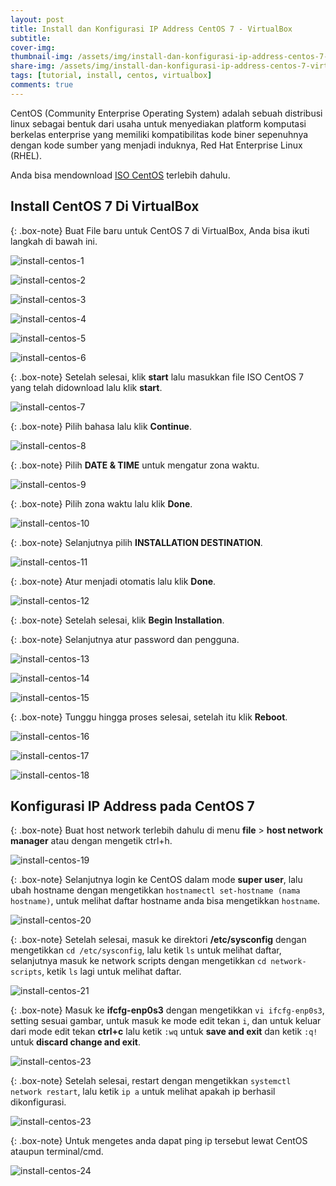 ```yaml
---
layout: post
title: Install dan Konfigurasi IP Address CentOS 7 - VirtualBox
subtitle: 
cover-img: 
thumbnail-img: /assets/img/install-dan-konfigurasi-ip-address-centos-7-virtualbox/cent_7.png
share-img: /assets/img/install-dan-konfigurasi-ip-address-centos-7-virtualbox/cent_7.png
tags: [tutorial, install, centos, virtualbox]
comments: true
---
```


CentOS (Community Enterprise Operating System) adalah sebuah distribusi linux sebagai bentuk dari usaha untuk menyediakan platform komputasi berkelas enterprise yang memiliki kompatibilitas kode biner sepenuhnya dengan kode sumber yang menjadi induknya, Red Hat Enterprise Linux (RHEL).  
  
Anda bisa mendownload [ISO CentOS](http://kartolo.sby.datautama.net.id/Centos/7/isos/x86_64/CentOS-7-x86_64-Minimal-1810.iso) terlebih dahulu.  

## Install CentOS 7 Di VirtualBox

{: .box-note}
Buat File baru untuk CentOS 7 di VirtualBox, Anda bisa ikuti langkah di bawah ini.

![install-centos-1](/assets/img/install-dan-konfigurasi-ip-address-centos-7-virtualbox/install-centos-1.png)

![install-centos-2](/assets/img/install-dan-konfigurasi-ip-address-centos-7-virtualbox/install-centos-2.png)

![install-centos-3](/assets/img/install-dan-konfigurasi-ip-address-centos-7-virtualbox/install-centos-3.png)

![install-centos-4](/assets/img/install-dan-konfigurasi-ip-address-centos-7-virtualbox/install-centos-4.png)

![install-centos-5](/assets/img/install-dan-konfigurasi-ip-address-centos-7-virtualbox/install-centos-5.png)

![install-centos-6](/assets/img/install-dan-konfigurasi-ip-address-centos-7-virtualbox/install-centos-6.png)

{: .box-note}
Setelah selesai, klik **start** lalu masukkan file ISO CentOS 7 yang telah didownload lalu klik **start**.

![install-centos-7](/assets/img/install-dan-konfigurasi-ip-address-centos-7-virtualbox/install-centos-7.png)

{: .box-note}
Pilih bahasa lalu klik **Continue**.

![install-centos-8](/assets/img/install-dan-konfigurasi-ip-address-centos-7-virtualbox/install-centos-8.png)

{: .box-note}
Pilih **DATE & TIME** untuk mengatur zona waktu.

![install-centos-9](/assets/img/install-dan-konfigurasi-ip-address-centos-7-virtualbox/install-centos-9.png)

{: .box-note}
Pilih zona waktu lalu klik **Done**.

![install-centos-10](/assets/img/install-dan-konfigurasi-ip-address-centos-7-virtualbox/install-centos-10.png)

{: .box-note}
Selanjutnya pilih **INSTALLATION DESTINATION**.

![install-centos-11](/assets/img/install-dan-konfigurasi-ip-address-centos-7-virtualbox/install-centos-11.png)

{: .box-note}
Atur menjadi otomatis lalu klik **Done**.

![install-centos-12](/assets/img/install-dan-konfigurasi-ip-address-centos-7-virtualbox/install-centos-12.png)

{: .box-note}
Setelah selesai, klik **Begin Installation**.

{: .box-note}
Selanjutnya atur password dan pengguna.

![install-centos-13](/assets/img/install-dan-konfigurasi-ip-address-centos-7-virtualbox/install-centos-13.png)

![install-centos-14](/assets/img/install-dan-konfigurasi-ip-address-centos-7-virtualbox/install-centos-14.png)

![install-centos-15](/assets/img/install-dan-konfigurasi-ip-address-centos-7-virtualbox/install-centos-15.png)

{: .box-note}
Tunggu hingga proses selesai, setelah itu klik **Reboot**.

![install-centos-16](/assets/img/install-dan-konfigurasi-ip-address-centos-7-virtualbox/install-centos-16.png)

![install-centos-17](/assets/img/install-dan-konfigurasi-ip-address-centos-7-virtualbox/install-centos-17.png)

![install-centos-18](/assets/img/install-dan-konfigurasi-ip-address-centos-7-virtualbox/install-centos-18.png)

  

## Konfigurasi IP Address pada CentOS 7

{: .box-note}
Buat host network terlebih dahulu di menu **file** > **host network manager** atau dengan mengetik ctrl+h.

![install-centos-19](/assets/img/install-dan-konfigurasi-ip-address-centos-7-virtualbox/install-centos-19.png)

{: .box-note}
Selanjutnya login ke CentOS dalam mode **super user**, lalu ubah hostname dengan mengetikkan `hostnamectl set-hostname (nama hostname)`, untuk melihat daftar hostname anda bisa mengetikkan `hostname`.

![install-centos-20](/assets/img/install-dan-konfigurasi-ip-address-centos-7-virtualbox/install-centos-20.png)

{: .box-note}
Setelah selesai, masuk ke direktori **/etc/sysconfig** dengan mengetikkan `cd /etc/sysconfig`, lalu ketik `ls` untuk melihat daftar, selanjutnya masuk ke network scripts dengan mengetikkan `cd network-scripts`, ketik `ls` lagi untuk melihat daftar.

![install-centos-21](/assets/img/install-dan-konfigurasi-ip-address-centos-7-virtualbox/install-centos-21.png)

{: .box-note}
Masuk ke **ifcfg-enp0s3** dengan mengetikkan `vi ifcfg-enp0s3`, setting sesuai gambar, untuk masuk ke mode edit tekan `i`, dan untuk keluar dari mode edit tekan **ctrl+c** lalu ketik `:wq` untuk **save and exit** dan ketik `:q!` untuk **discard change and exit**.

![install-centos-23](/assets/img/install-dan-konfigurasi-ip-address-centos-7-virtualbox/install-centos-22.png)

{: .box-note}
Setelah selesai, restart dengan mengetikkan `systemctl network restart`, lalu ketik `ip a` untuk melihat apakah ip berhasil dikonfigurasi.

![install-centos-23](/assets/img/install-dan-konfigurasi-ip-address-centos-7-virtualbox/install-centos-23.png)

{: .box-note}
Untuk mengetes anda dapat ping ip tersebut lewat CentOS ataupun terminal/cmd.

![install-centos-24](/assets/img/install-dan-konfigurasi-ip-address-centos-7-virtualbox/install-centos-24.png)
